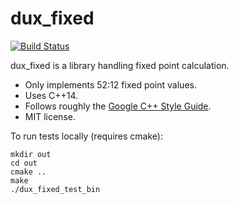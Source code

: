 # dux_fixed

[![Build Status](https://api.travis-ci.org/jyaif/dux_fixed.svg)](https://travis-ci.org/jyaif/dux_fixed)

dux_fixed is a library handling fixed point calculation.

* Only implements 52:12 fixed point values.
* Uses C++14.
* Follows roughly the [Google C++ Style Guide](https://google.github.io/styleguide/cppguide.html).
* MIT license.

To run tests locally (requires cmake):

```
mkdir out
cd out
cmake ..
make
./dux_fixed_test_bin
```
